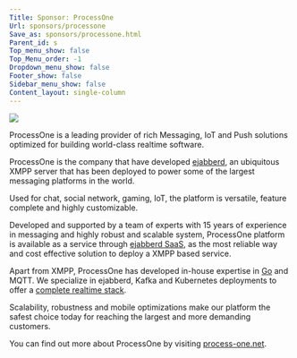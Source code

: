 ```yaml
---
Title: Sponsor: ProcessOne
Url: sponsors/processone
Save_as: sponsors/processone.html
Parent_id: s
Top_menu_show: false
Top_Menu_order: -1
Dropdown_menu_show: false
Footer_show: false
Sidebar_menu_show: false
Content_layout: single-column
---
```


![](/images/logos/process-one.png)

ProcessOne is a leading provider of rich Messaging, IoT and Push solutions optimized for building world-class realtime software.

ProcessOne is the company that have developed [ejabberd](https://ejabberd.im), an ubiquitous XMPP server that has been deployed to power some of the largest messaging platforms in the world.

Used for chat, social network, gaming, IoT, the platform is versatile, feature complete and highly customizable.

Developed and supported by a team of experts with 15 years of experience in messaging and highly robust and scalable system, ProcessOne platform is available as a service through [ejabberd SaaS](https://ejabberd-saas.com), as the most reliable way and cost effective solution to deploy a XMPP based service.

Apart from XMPP, ProcessOne has developed in-house expertise in [Go](https://www.process-one.net/en/solutions/go_golang_software_development) and MQTT. We specialize in ejabberd, Kafka and Kubernetes deployments to offer a [complete realtime stack](https://www.process-one.net/en/solutions/fluux).

Scalability, robustness and mobile optimizations make our platform the safest choice today for reaching the largest and more demanding customers.

You can find out more about ProcessOne by visiting [process-one.net](https://www.process-one.net/).
